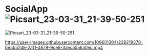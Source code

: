 # SocialApp![Picsart_23-03-31_21-39-50-251](https://user-images.githubusercontent.com/109601304/229219042-f8fe1e8f-65d5-47dd-b40e-09ed17947393.jpg)
![Picsart_23-03-31_21-39-50-251](https://user-images.githubusercontent.com/109601304/229219090-4ad5c5b8-fc65-4c18-9e04-5ed4e8ec05b4.jpg)


https://user-images.githubusercontent.com/109601304/229219378-be5b52d8-2a11-4679-9ce8-3aeca5a6a0ec.mp4

